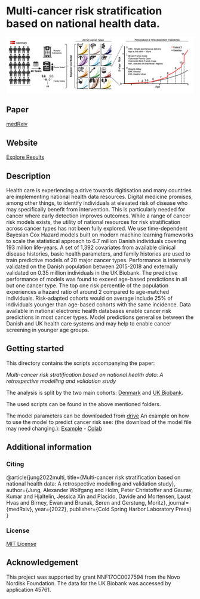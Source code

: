 # **Multi-cancer risk stratification based on national health data.**

![Schematic](./docs/F1.png)

## **Paper**
[medRxiv](https://www.medrxiv.org/content/10.1101/2022.10.12.22280908v1)

## **Website**
[Explore Results](https://alexwjung.github.io/CancerRisk/webpage/)

## **Description**
Health care is experiencing a drive towards digitisation and many countries are
implementing national health data resources. Digital medicine promises, among other things,
to identify individuals at elevated risk of disease who may specifically benefit from
intervention. This is particularly needed for cancer where early detection improves
outcomes.
While a range of cancer risk models exists, the utility of national resources for risk
stratification across cancer types has not been fully explored.
We use time-dependent Bayesian Cox Hazard models built on modern machine learning
frameworks to scale the statistical approach to 6.7 million Danish individuals covering 193
million life-years. A set of 1,392 covariates from available clinical disease histories, basic
health parameters, and family histories are used to train predictive models of 20 major
cancer types.
Performance is internally validated on the Danish population between 2015-2018 and
externally validated on 0.35 million individuals in the UK Biobank.
The predictive performance of models was found to exceed age-based predictions in all but
one cancer type. The top one risk percentile of the population experiences a hazard ratio of
around 2 compared to age-matched individuals.
Risk-adapted cohorts would on average include 25% of individuals younger than age-based
cohorts with the same incidence.
Data available in national electronic health databases enable cancer risk predictions in most
cancer types. Model predictions generalise between the Danish and UK health care systems
and may help to enable cancer screening in younger age groups.

## **Getting started**

This directory contains the scripts accompanying the paper:

*Multi-cancer risk stratification based on national health data: A retrospective modelling and validation study*

The analysis is split by the two main cohorts: [Denmark](./main/Denmark) and [UK Biobank](./main/UKB).  

The used scripts can be found in the above mentioned folders.

The model parameters can be downloaded from [drive](https://drive.google.com/file/d/1PWsmL8f9w0hGZp9rbg_SQar82TTXVvvi/view?usp=sharing)
An example on how to use the model to predict cancer risk see: (the download of the model file may need changing.):
[Example](./example/cancerrisk.ipynb) - [Colab](https://colab.research.google.com/drive/1q75iFgjojjx1kk8r-MwSLKs9GXzodL4Z?usp=sharinghttps://colab.research.google.com/drive/1q75iFgjojjx1kk8r-MwSLKs9GXzodL4Z?usp=sharing)

## Additional information

### **Citing**
@article{jung2022multi,
  title={Multi-cancer risk stratification based on national health data: A retrospective modelling and validation study},
  author={Jung, Alexander Wolfgang and Holm, Peter Christoffer and Gaurav, Kumar and Hjaltelin, Jessica Xin and Placido, Davide and Mortensen, Laust Hvas and Birney, Ewan and Brunak, Søren and Gerstung, Moritz},
  journal={medRxiv},
  year={2022},
  publisher={Cold Spring Harbor Laboratory Press}
}

### **License**
[MIT License](./LICENSE)

## **Acknowledgement**
This project was supported by grant NNF17OC0027594 from the Novo Nordisk Foundation.
The data for the UK Biobank was accessed by application 45761.
